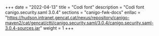 +++
date        = "2022-04-13"
title       = "Codi font"
description = "Codi font canigo.security.saml 3.0.4"
sections    = "canigo-fwk-docs"
enllac		= "https://hudson.intranet.gencat.cat/nexus/repository/canigo-maven2/cat/gencat/ctti/canigo.security.saml/3.0.4/canigo.security.saml-3.0.4-sources.jar"
weight		= 1
+++

